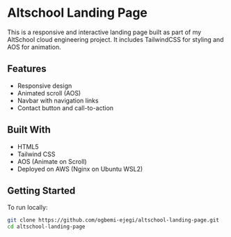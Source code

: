 # Altschool Landing Page

This is a responsive and interactive landing page built as part of my AltSchool cloud engineering project. It includes TailwindCSS for styling and AOS for animation.

## Features

- Responsive design
- Animated scroll (AOS)
- Navbar with navigation links
- Contact button and call-to-action

## Built With

- HTML5
- Tailwind CSS
- AOS (Animate on Scroll)
- Deployed on AWS (Nginx on Ubuntu WSL2)

## Getting Started

To run locally:

```bash
git clone https://github.com/ogbemi-ejegi/altschool-landing-page.git
cd altschool-landing-page
